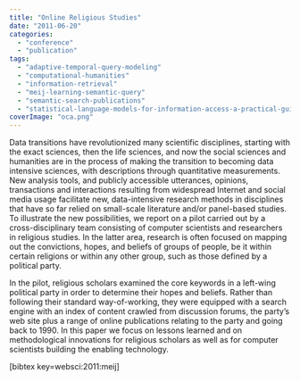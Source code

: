 ```yaml
---
title: "Online Religious Studies"
date: "2011-06-20"
categories:
  - "conference"
  - "publication"
tags:
  - "adaptive-temporal-query-modeling"
  - "computational-humanities"
  - "information-retrieval"
  - "meij-learning-semantic-query"
  - "semantic-search-publications"
  - "statistical-language-models-for-information-access-a-practical-guide"
coverImage: "oca.png"
---
```


Data transitions have revolutionized many scientific disciplines, starting with the exact sciences, then the life sciences, and now the social sciences and humanities are in the process of making the transition to becoming data intensive sciences, with descriptions through quantitative measurements. New analysis tools, and publicly accessible utterances, opinions, transactions and interactions resulting from widespread Internet and social media usage facilitate new, data-intensive research methods in disciplines that have so far relied on small-scale literature and/or panel-based studies. To illustrate the new possibilities, we report on a pilot carried out by a cross-disciplinary team consisting of computer scientists and researchers in religious studies. In the latter area, research is often focused on mapping out the convictions, hopes, and beliefs of groups of people, be it within certain religions or within any other group, such as those defined by a political party.

In the pilot, religious scholars examined the core keywords in a left-wing political party in order to determine their hopes and beliefs. Rather than following their standard way-of-working, they were equipped with a search engine with an index of content crawled from discussion forums, the party’s web site plus a range of online publications relating to the party and going back to 1990. In this paper we focus on lessons learned and on methodological innovations for religious scholars as well as for computer scientists building the enabling technology.

\[bibtex key=websci:2011:meij\]

